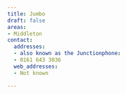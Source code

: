 ```yaml
---
title: Jumbo
draft: false
areas:
- Middleton
contact:
  addresses:
  - also known as the Junctionphone:
  - 0161 643 3036
  web_addresses:
  - Not known

---
```


